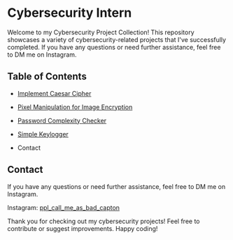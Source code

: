 # Cybersecurity Intern

Welcome to my Cybersecurity Project Collection! This repository showcases a variety of cybersecurity-related projects that I've successfully completed. If you have any questions or need further assistance, feel free to DM me on Instagram.

## Table of Contents

- [Implement Caesar Cipher](https://github.com/Kingisline01/PRODIGY_CS-Intern/tree/main/PRODIGY_CS_01)

- [Pixel Manipulation for Image Encryption](https://github.com/Kingisline01/PRODIGY_CS-Intern/tree/main/PRODIGY_CS_02)

- [Password Complexity Checker](https://github.com/Kingisline01/PRODIGY_CS-Intern/tree/main/PRODIGY_CS_03)

- [Simple Keylogger](https://github.com/Kingisline01/PRODIGY_CS-Intern/tree/main/PRODIGY_CS_04)

- Contact


## Contact
If you have any questions or need further assistance, feel free to DM me on Instagram.

Instagram: [ppl_call_me_as_bad_capton](https://www.instagram.com/ppl_call_me_as_bad_capton?igsh=NG1tYmpsYW5jcWY=)


Thank you for checking out my cybersecurity projects! Feel free to contribute or suggest improvements. Happy coding!








